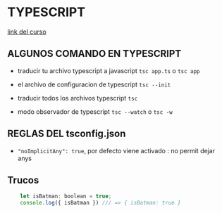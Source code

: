 # TYPESCRIPT
[link del curso](https://www.udemy.com/course/typescript-guia-completa/)

## ALGUNOS COMANDO EN TYPESCRIPT

* traducir tu archivo typescript a javascript
	`tsc app.ts` o `tsc app`

* el archivo de configuracion de typescript
	`tsc --init`

* traducir todos los archivos typescript
	`tsc`

* modo observador de typescript
	`tsc --watch` o `tsc -w`

## REGLAS DEL tsconfig.json
* `"noImplicitAny": true`, por defecto viene activado : no permit dejar anys

## Trucos
```js
	let isBatman: boolean = true;
	console.log({ isBatman }) /// => { isBatman: true } 
```
	
	
